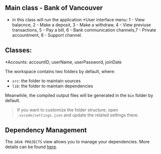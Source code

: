## Main class - Bank of Vancouver
* in this class will run the application
*User interface menu: 1 - View balacnce, 2 - Make a deposit, 3 - Make a withdraw, 4 - View previuse transactions, 5 - Pay a bill, 6 - Bank communication channels,7 - Private accountment, 8 - Support channel. 

## Classes:
*Accounts: accountID, userName, userPassword, joinDate


The workspace contains two folders by default, where:

- `src`: the folder to maintain sources
- `lib`: the folder to maintain dependencies

Meanwhile, the compiled output files will be generated in the `bin` folder by default.

> If you want to customize the folder structure, open `.vscode/settings.json` and update the related settings there.

## Dependency Management

The `JAVA PROJECTS` view allows you to manage your dependencies. More details can be found [here](https://github.com/microsoft/vscode-java-dependency#manage-dependencies).
